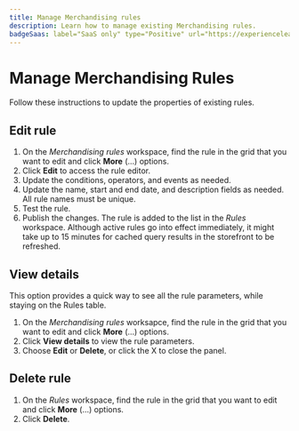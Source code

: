 ```yaml
---
title: Manage Merchandising rules
description: Learn how to manage existing Merchandising rules.
badgeSaas: label="SaaS only" type="Positive" url="https://experienceleague.adobe.com/en/docs/commerce/user-guides/product-solutions" tooltip="Applies to Adobe Commerce as a Cloud Service and Adobe Commerce Optimizer projects only (Adobe-managed SaaS infrastructure)."
---
```

# Manage Merchandising Rules

Follow these instructions to update the properties of existing rules.

## Edit rule

1. On the *Merchandising rules* workspace, find the rule in the grid that you want to edit and click **More** (...) options.
1. Click **Edit** to access the rule editor.
1. Update the conditions, operators, and events as needed.
1. Update the name, start and end date, and description fields as needed. All rule names must be unique.
1. Test the rule.
1. Publish the changes.
   The rule is added to the list in the *Rules* workspace. Although active rules go into effect immediately, it might take up to 15 minutes for cached query results in the storefront to be refreshed.

## View details

This option provides a quick way to see all the rule parameters, while staying on the Rules table.

1. On the *Merchandising rules* worksapce, find the rule in the grid that you want to edit and click **More** (...) options.
1. Click **View details** to view the rule parameters.
1. Choose **Edit** or **Delete**, or click the X to close the panel.

## Delete rule

1. On the *Rules* workspace, find the rule in the grid that you want to edit and click **More** (...) options.
1. Click **Delete**.
